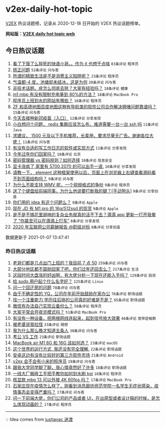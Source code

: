 # v2ex-daily-hot-topic

[V2EX](https://www.v2ex.com/) 热议话题榜，记录从 2020-12-18 日开始的 V2EX 热议话题榜单。

**网站版：[V2EX daily hot topic web](https://realleonardo.github.io/v2ex-daily-hot-topic-web/)**

## 今日热议话题

<!-- TODAY BEGIN -->

1. [看了下饿了么猝死的快递小哥。。作为 it 也想干点啥](https://www.v2ex.com/t/742422) `83条评论` `程序员`
1. [转正问题](https://www.v2ex.com/t/742412) `52条评论` `问与答`
1. [所谓的精致生活是不是消费主义陷阱呢？](https://www.v2ex.com/t/742478) `23条评论` `程序员`
1. [气温都-4 度，池塘却未结冰，这是为何](https://www.v2ex.com/t/742504) `20条评论` `问与答`
1. [非技术话题。疣怎么彻底去除？大家有经验吗？](https://www.v2ex.com/t/742496) `18条评论` `健康`
1. [m1 mbp 有没有限制充电量到 80%的方法？](https://www.v2ex.com/t/742472) `18条评论` `MacBook Pro`
1. [程序员上班划水的网站有哪些？](https://www.v2ex.com/t/742467) `16条评论` `程序员`
1. [ZF 和高德地图百度地图这种有导航类的软件公司合作解决拥堵问题靠谱吗？](https://www.v2ex.com/t/742400) `15条评论` `问与答`
1. [今天去接种新冠疫苗（入口）](https://www.v2ex.com/t/742401) `12条评论` `分享发现`
1. [小白想问个问题， redis 集群应该怎么布，难道需要一台一台 ssh 吗](https://www.v2ex.com/t/742492) `11条评论` `Java`
1. [求建议， 1500 元及以下手机推荐，长辈用，要求尽量无广告。谢谢各位大佬！](https://www.v2ex.com/t/742482) `11条评论` `问与答`
1. [有没有合适的写工作日志的软件或实现方式](https://www.v2ex.com/t/742388) `11条评论` `分享发现`
1. [今年过年你们回家吗？](https://www.v2ex.com/t/742502) `10条评论` `北京`
1. [密码管理器 vs 密码规则？如何选择](https://www.v2ex.com/t/742474) `10条评论` `信息安全`
1. [显卡涨疯了,家里有 5700,2070 的可以出手一波.](https://www.v2ex.com/t/742427) `10条评论` `分享发现`
1. [请教一下， element 这种框架使用以后，页面上在浏览器上右键查看源码看不到页面结构吗？](https://www.v2ex.com/t/742505) `9条评论` `问与答`
1. [为什么不能支持 WMV 呢，一个视频格式的争吵](https://www.v2ex.com/t/742438) `9条评论` `程序员`
1. [送了个键盘给前端同事，为什么他说要打断我的腿？[手动狗头]](https://www.v2ex.com/t/742409) `9条评论` `分享创造`
1. [你们用的 idea 有这个问题么？](https://www.v2ex.com/t/742392) `9条评论` `Apple`
1. [现在 JD 有 M1 pro 的 16g/512ssd 的现货](https://www.v2ex.com/t/742391) `9条评论` `Apple`
1. [是不是不搞花里胡哨的复杂业务就真的活不下去？滴滴 app 更新一打开我晕了 “你甚至可以在滴滴上打车”](https://www.v2ex.com/t/742521) `8条评论` `分享发现`
1. [2020 年互联网公司薪酬报告 @职级对标](https://www.v2ex.com/t/742497) `8条评论` `分享创造`

数据更新于 2021-01-07 13:47:41

<!-- TODAY END -->

### 昨日热议话题

<!-- YESTERDAY BEGIN -->

1. [老哥们都是几点出门上班的？我目前 7 点 50](https://www.v2ex.com/t/742058) `259条评论` `问与答`
1. [大部分地区都不鼓励回家了吧，你们过年还回去么？](https://www.v2ex.com/t/742124) `217条评论` `生活`
1. [这段时间大盘涨的好凶啊，有大佬分析一下现在还能入手吗？](https://www.v2ex.com/t/742063) `129条评论` `投资`
1. [给 sudo 用户起个什么名字好？](https://www.v2ex.com/t/742093) `125条评论` `Linux`
1. [问一个回迁房的问题](https://www.v2ex.com/t/742048) `78条评论` `问与答`
1. [由于不确定性的 YQ，公司在年前开始鼓励在家办公](https://www.v2ex.com/t/742205) `76条评论` `职场话题`
1. [找一个注重能力 学历往后排的公司真的好难是不是？](https://www.v2ex.com/t/742189) `65条评论` `职场话题`
1. [微信有办法自己实现云备份么？](https://www.v2ex.com/t/742178) `58条评论` `程序员`
1. [大家平常会开夜览模式吗？](https://www.v2ex.com/t/742056) `51条评论` `MacBook Pro`
1. [有没有一种设备，把两根网线连起来，起到信号放大效果](https://www.v2ex.com/t/742084) `46条评论` `宽带症候群`
1. [被老婆说我拉怪](https://www.v2ex.com/t/742231) `33条评论` `随想`
1. [我为什么那么晚才知道五条人](https://www.v2ex.com/t/742235) `30条评论` `问与答`
1. [考公 VS 工作](https://www.v2ex.com/t/742220) `23条评论` `职场话题`
1. [MacBook air M1 8G 和 16G 该如何选？](https://www.v2ex.com/t/742075) `23条评论` `macOS`
1. [这个世界的运行方式, 我还没有完全理解.](https://www.v2ex.com/t/742362) `22条评论` `职场话题`
1. [安卓这边有没有比较好的第三方软件市场](https://www.v2ex.com/t/742162) `21条评论` `Android`
1. [v2ex 会不会有小米的程序员](https://www.v2ex.com/t/742227) `19条评论` `问与答`
1. [跟我大学同学聊了聊，我心情竟然好了许多](https://www.v2ex.com/t/742127) `18条评论` `职场话题`
1. [一线大厂搬砖工手把手教你如何划水刷 kpi](https://www.v2ex.com/t/742087) `18条评论` `程序员`
1. [核显款 mbp 13 可以外接 4K 60fps 吗？](https://www.v2ex.com/t/742219) `17条评论` `MacBook Pro`
1. [石家庄现在疫情怎么样了，刚看到消息廊坊师范学院一名学生无症状感染，疫情事态会变得严重吗？](https://www.v2ex.com/t/742191) `17条评论` `问与答`
1. [问一下前端大佬，你们公司的产品或者 UI，在出原型或者设计稿的时候，是怎么体现动画的？](https://www.v2ex.com/t/742168) `17条评论` `程序员`

<!-- YESTERDAY END -->

---

💡 Idea comes from [justjavac 迷渡](https://github.com/justjavac/)
